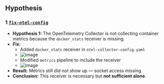 ## Hypothesis

### 1 [`fix-otel-config`](https://github.com/nmrepos/INFO8985Task1/tree/fix-otel-config/)

- **Hypothesis 1:** The OpenTelemetry Collector is not collecting container metrics because the `docker_stats` receiver is missing.
- **Fix:**
  - Added `docker_stats` receiver in `otel-collector-config.yaml`
  - ![image](https://github.com/user-attachments/assets/2e07e234-5c01-4259-92e8-ea0ec9417bfb)
  - Modified `metrics` pipeline to include the receiver
  - ![image](https://github.com/user-attachments/assets/8851815d-b4a1-4031-924a-5b23a79c021d)
- **Result:** Metrics still did not show up — socket access missing.
- **Conclusion:** This receiver is necessary but **not sufficient alone**.
